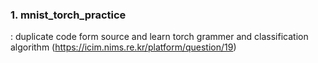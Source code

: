 ### 1. mnist_torch_practice
: duplicate code form source and learn torch grammer and classification algorithm
(https://icim.nims.re.kr/platform/question/19)
